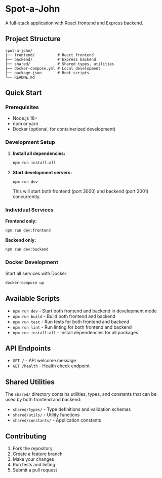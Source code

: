 # Spot-a-John

A full-stack application with React frontend and Express backend.

## Project Structure

```
spot-a-john/
├── frontend/          # React frontend
├── backend/           # Express backend
├── shared/            # Shared types, utilities
├── docker-compose.yml # Local development
├── package.json       # Root scripts
└── README.md
```

## Quick Start

### Prerequisites
- Node.js 18+
- npm or yarn
- Docker (optional, for containerized development)

### Development Setup

1. **Install all dependencies:**
   ```bash
   npm run install:all
   ```

2. **Start development servers:**
   ```bash
   npm run dev
   ```
   This will start both frontend (port 3000) and backend (port 3001) concurrently.

### Individual Services

**Frontend only:**
```bash
npm run dev:frontend
```

**Backend only:**
```bash
npm run dev:backend
```

### Docker Development

Start all services with Docker:
```bash
docker-compose up
```

## Available Scripts

- `npm run dev` - Start both frontend and backend in development mode
- `npm run build` - Build both frontend and backend
- `npm run test` - Run tests for both frontend and backend
- `npm run lint` - Run linting for both frontend and backend
- `npm run install:all` - Install dependencies for all packages

## API Endpoints

- `GET /` - API welcome message
- `GET /health` - Health check endpoint

## Shared Utilities

The `shared/` directory contains utilities, types, and constants that can be used by both frontend and backend:

- `shared/types/` - Type definitions and validation schemas
- `shared/utils/` - Utility functions
- `shared/constants/` - Application constants

## Contributing

1. Fork the repository
2. Create a feature branch
3. Make your changes
4. Run tests and linting
5. Submit a pull request
